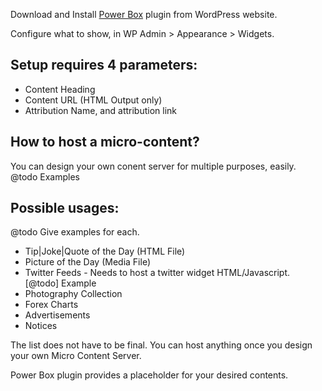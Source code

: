 Download and Install [Power Box](https://wordpress.org/plugins/power-box/) plugin from WordPress website.

Configure what to show, in WP Admin > Appearance > Widgets.

## Setup requires 4 parameters:

* Content Heading
* Content URL (HTML Output only)
* Attribution Name, and attribution link


## How to host a micro-content?

You can design your own conent server for multiple purposes, easily.
@todo Examples


## Possible usages:

@todo Give examples for each.

 * Tip|Joke|Quote of the Day (HTML File)
 * Picture of the Day (Media File)
 * Twitter Feeds - Needs to host a twitter widget HTML/Javascript. [@todo] Example
 * Photography Collection
 * Forex Charts
 * Advertisements
 * Notices

The list does not have to be final.
You can host anything once you design your own Micro Content Server. 

Power Box plugin provides a placeholder for your desired contents.


<!--

## Published at

 * [bimal.org.np](http://bimal.org.np/blog/power-box-wordpress-widget-for-micro-contents/)

-->
